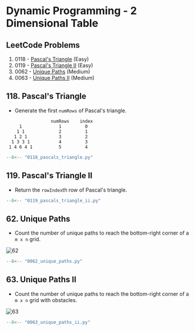 # Dynamic Programming - 2 Dimensional Table

## LeetCode Problems

1. 0118 - [Pascal's Triangle](https://leetcode.com/problems/pascals-triangle/) (Easy)
2. 0119 - [Pascal's Triangle II](https://leetcode.com/problems/pascals-triangle-ii/) (Easy)
3. 0062 - [Unique Paths](https://leetcode.com/problems/unique-paths/) (Medium)
4. 0063 - [Unique Paths II](https://leetcode.com/problems/unique-paths-ii/) (Medium)

## 118. Pascal's Triangle

-   Generate the first `numRows` of Pascal's triangle.

```plaintext
                 numRows    index
     1              1         0
    1 1             2         1
   1 2 1            3         2
  1 3 3 1           4         3
 1 4 6 4 1          5         4
```

```python
--8<-- "0118_pascals_triangle.py"
```

## 119. Pascal's Triangle II

-   Return the `rowIndex`th row of Pascal's triangle.

```python
--8<-- "0119_pascals_triangle_ii.py"
```

## 62. Unique Paths

-   Count the number of unique paths to reach the bottom-right corner of a `m x n` grid.

![62](https://assets.leetcode.com/uploads/2018/10/22/robot_maze.png)

```python
--8<-- "0062_unique_paths.py"
```

## 63. Unique Paths II

-   Count the number of unique paths to reach the bottom-right corner of a `m x n` grid with obstacles.

![63](https://assets.leetcode.com/uploads/2020/11/04/robot1.jpg)

```python
--8<-- "0063_unique_paths_ii.py"
```
